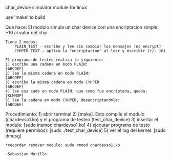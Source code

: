 char_device simulator module for linux

use 'make' to build


Que hace:
	El modulo simula un char device con una encriptacion simple: +10 al valor del char.
	
	Tiene 2 modos:
		PLAIN_TEXT - escribe y lee sin cambiar los mensajes (no encrypt)
		CYHPER_TEXT - aplica la "encriptacion" al leer y escribir (+/- 10)

	El programa de testeo realiza lo siguiente:
	1) escribe una cadena en modo PLAIN: 							[ABCDEF]
	2) lee la misma cadena en modo PLAIN:							[ABCDEF]
	3) escribe la misma cadena en modo CYHPER						[ABCDEF]
	4) lee esa cade en modo PLAIN, que como fue encriptada, queda:  [KLMNOP]
	5) lee la cadena en modo CYHPER, desencriptandola:				[ABCDEF]

Procedimiento:
	1) abrir terminal
	2) [make]. Esto compile el modulo (chardevso1.ko) y el programa de testeo (test_char_device)
	3) insertar el modulo: [sudo insmod chardevso1.ko]
	4) ejecutar programa de testo (requiere permisos): [sudo ./test_char_device]
	5) ver el log del kernel: [sudo dmesg]
	
	*recordar remover modulo: sudo rmmod chardevso1.ko

	-Sebastian Murillo
